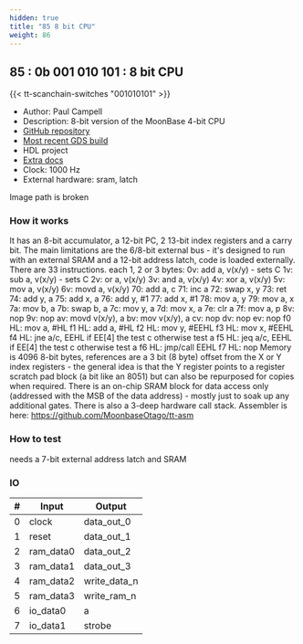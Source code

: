 ```yaml
---
hidden: true
title: "85 8 bit CPU"
weight: 86
---
```


## 85 : 0b 001 010 101 : 8 bit CPU

{{< tt-scanchain-switches "001010101" >}}

* Author: Paul Campell
* Description: 8-bit version of the MoonBase 4-bit CPU
* [GitHub repository](https://github.com/OneRNG/tt-cpu8)
* [Most recent GDS build](https://github.com/OneRNG/tt-cpu8/actions/runs/3572192785)
* HDL project
* [Extra docs]()
* Clock: 1000 Hz
* External hardware: sram, latch

Image path is broken

### How it works

 It has an 8-bit accumulator, a 12-bit PC, 2 13-bit index registers and a carry bit.
The main limitations are the 6/8-bit external bus - it's designed to run with an external SRAM and a 12-bit address latch, code is loaded externally.
There are 33 instructions. each 1, 2 or 3 bytes:
0v:         add a, v(x/y)   - sets C 1v:         sub a, v(x/y)   - sets C 2v:         or a, v(x/y) 3v:         and a, v(x/y) 4v:         xor a, v(x/y) 5v:         mov a, v(x/y) 6v:         movd a, v(x/y) 70:         add a, c 71:         inc a 72:         swap x, y 73:         ret 74:         add y, a 75:         add x, a 76:         add y, #1 77:         add x, #1 78:         mov a, y 79:         mov a, x 7a:         mov b, a 7b:         swap b, a 7c:         mov y, a 7d:         mov x, a 7e:         clr a 7f:         mov a, p 8v:         nop 9v:         nop av:         movd v(x/y), a bv:         mov  v(x/y), a cv:         nop dv:         nop ev:         nop f0 HL:      mov a, #HL f1 HL:      add a, #HL f2 HL:      mov y, #EEHL f3 HL:      mov x, #EEHL f4 HL:      jne a/c, EEHL     if EE[4] the test c otherwise test a f5 HL:      jeq a/c, EEHL     if EE[4] the test c otherwise test a f6 HL:      jmp/call EEHL f7 HL:      nop
Memory is 4096 8-bit bytes, references are a 3 bit (8 byte) offset from the X or Y index registers - the general idea is that the Y register points to a register scratch pad block (a bit like an 8051) but can also be repurposed for copies when required. There is an on-chip SRAM block for data access only (addressed with the MSB of the data address) - mostly just to soak up any additional gates.
There is also a 3-deep hardware call stack.
Assembler is here: https://github.com/MoonbaseOtago/tt-asm 

### How to test

needs a 7-bit external address latch and SRAM

### IO

| # | Input        | Output       |
|---|--------------|--------------|
| 0 | clock  | data_out_0 |
| 1 | reset  | data_out_1 |
| 2 | ram_data0  | data_out_2 |
| 3 | ram_data1  | data_out_3 |
| 4 | ram_data2  | write_data_n |
| 5 | ram_data3  | write_ram_n |
| 6 | io_data0  | a |
| 7 | io_data1  | strobe |
